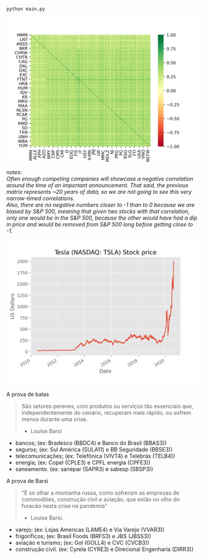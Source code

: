 ```sh
python main.py
```

![S&P500 correlation matrix](static/sp500_correlation_matrix.png)

_notes:_   
_Often enough competing companies will showcase a negative correlation
around the time of an important announcement. That said, the previous matrix
represents ~20 years of data, so we are not going to see this very narrow-timed
correlations._     
_Also, there are no negative numbers closer to -1 than to 0 because
we are biased by S&P 500, meaning that given two stocks with that correlation,
only one would be in the S&P 500, because the other would have had a dip in
price and would be removed from S&P 500 long before getting close to -1._

![Tesla (NASDAQ: TSLA) Stock price (US Dollars) 2010-2020](static/tslaplot.png)


A prova de balas

> São setores perenes, com produtos ou serviços tão essenciais que, 
> independentemente do cenário, recuperam mais rápido, ou sofrem menos durante 
> uma crise. 
> - Louise Barsi

- bancos;               (ex: Bradesco (BBDC4) e Banco do Brasil (BBAS3))
- seguros;              (ex: Sul América (SULA11) e BB Seguridade (BBSE3))
- telecomunicações;     (ex: Telefônica (VIVT4) e Telebrás (TELB4))
- energia;              (ex: Copel (CPLE3) e CPFL energia (CPFE3))
- saneamento.           (ex: sanepar (SAPR3) e sabesp (SBSP3))


A prova de Barsi
> "É só olhar a montanha russa, como sofreram as empresas de commodities, 
> construção civil e aviação, que estão no olho do furacão nesta crise na 
> pandemia"
> - Louise Barsi.

- varejo;               (ex: Lojas Americas (LAME4) e Via Varejo (VVAR3))
- frigoríficos;         (ex: Brasil Foods (BRFS3) e JBS (JBSS3))
- aviação e turismo;    (ex: Gol (GOLL4) e CVC (CVCB3))
- construção civil.     (ex: Cyrela (CYRE3) e Direcional Engenharia (DIRR3))




